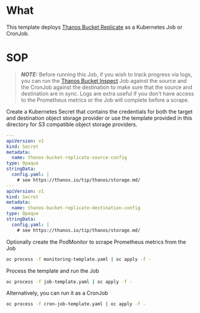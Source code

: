 # What

This template deploys [Thanos Bucket Replicate](https://thanos.io/tip/components/tools.md/#bucket-replicate)
as a Kubernetes Job or CronJob.

# SOP

> **_NOTE:_**  Before running this Job, if you wish to track progress via logs, 
you can run the [Thanos Bucket Inspect](../bucket-inspect/README.md#sop)
Job against the source and the CronJob against the destination to make sure that the source and destination
are in sync.
Logs are extra useful if you don't have access to the Prometheus metrics or the Job will complete before a scrape.

Create a Kubernetes Secret that contains the credentials for both the target and destination object storage 
provider or use the template provided in this directory for S3 compatible object storage providers.


```yaml
---
apiVersion: v1
kind: Secret
metadata:
  name: thanos-bucket-replicate-source-config
type: Opaque
stringData:
  config.yaml: |
    # see https://thanos.io/tip/thanos/storage.md/
---
apiVersion: v1
kind: Secret
metadata:
  name: thanos-bucket-replicate-destination-config
type: Opaque
stringData:
  config.yaml: |
    # see https://thanos.io/tip/thanos/storage.md/
```

Optionally create the PodMonitor to scrape Prometheus metrics from the Job

```bash
oc process -f monitoring-template.yaml | oc apply -f -
```

Process the template and run the Job

```bash
oc process -f job-template.yaml | oc apply -f -
```


Alternatively, you can run it as a CronJob
```bash
oc process -f cron-job-template.yaml | oc apply -f -
```
